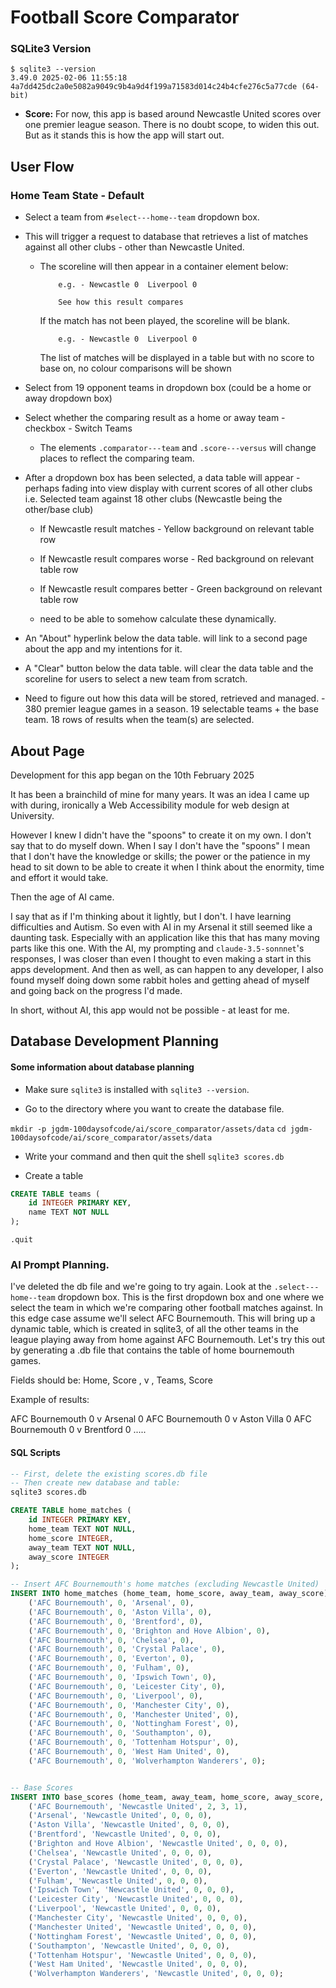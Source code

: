 # Football Score Comparator

### SQLite3 Version

```
$ sqlite3 --version
3.49.0 2025-02-06 11:55:18 4a7dd425dc2a0e5082a9049c9b4a9d4f199a71583d014c24b4cfe276c5a77cde (64-bit)
```


+ **Score:** For now, this app is based around Newcastle United scores over one premier league season.  There is no doubt scope, to widen this out. But as it stands this is how the app will start out.
 

## User Flow

### Home Team State - Default

+ Select a team from `#select---home--team` dropdown box.

+ This will trigger a request to database that retrieves a list of matches against all other clubs - other than Newcastle United.
 
  + The scoreline will then appear in a container element below:  
    ```
        e.g. - Newcastle 0  Liverpool 0
    
        See how this result compares
    ```

    If the match has not been played, the scoreline will be blank.
    
    ```
        e.g. - Newcastle 0  Liverpool 0
    ```

    The list of matches will be displayed in a table but with no score to base on, no colour comparisons will be shown

 
+ Select from 19 opponent teams in dropdown box  (could be a home or away dropdown box)

+ Select whether the comparing result as a home or away team - checkbox - Switch Teams

  + The elements `.comparator---team` and `.score---versus` will change places to reflect the comparing team. 

+ After a dropdown box has been selected, a data table will appear - perhaps fading into view display with current scores of all other clubs i.e. Selected team against 18 other clubs (Newcastle being the other/base club)
	
  + If Newcastle result matches  - Yellow background on relevant table row
  + If Newcastle result compares worse - Red background on relevant table row
  + If Newcastle result compares better - Green background on relevant table row

  + need to be able to somehow calculate these dynamically. 
 
+ An "About" hyperlink below the data table. will link to a second page about the app and my intentions for it.

+ A "Clear" button below the data table. will clear the data table and the scoreline for users to select a new team from scratch. 

+ Need to figure out how this data will be stored, retrieved and managed.  - 380 premier league games in a season. 19 selectable teams + the base team.  18 rows of results when the team(s) are selected.

## About Page

Development for this app began on the 10th February 2025

It has been a brainchild of mine for many years. It was an idea I came up with during, ironically a Web Accessibility module for web design at University.  

However I knew I didn't have the "spoons" to create it on my own. I don't say that to do myself down. When I say I don't have the "spoons" I mean that I don't have the knowledge or skills; the power or the patience in my head to sit down to be able to create it when I think about the enormity, time and effort it would take.

Then the age of AI came.

I say that as if I'm thinking about it lightly, but I don't.  I have learning difficulties and Autism. So even with AI in my Arsenal it still seemed like a daunting task. Especially with an application like this that has many moving parts like this one.  With the AI, my prompting and <code>claude-3.5-sonnnet</code>'s responses, I was closer than even I thought to even making a start in this apps development. And then as well, as can happen to any developer, I also found myself doing down some rabbit holes and getting ahead of myself and going back on the progress I'd made.

In short, without AI, this app would not be possible - at least for me.

## Database Development Planning

#### Some information about database planning

+ Make sure  `sqlite3` is installed with `sqlite3 --version`.

+ Go to the directory where you want to create the database file.

`mkdir -p jgdm-100daysofcode/ai/score_comparator/assets/data`
`cd jgdm-100daysofcode/ai/score_comparator/assets/data`

+ Write your command and then quit the shell
`sqlite3 scores.db`

+ Create a table

```sql
CREATE TABLE teams (
    id INTEGER PRIMARY KEY,
    name TEXT NOT NULL
);
```

`.quit`

### AI Prompt Planning.

I've deleted the db file and we're going to try again.  Look at the `.select---home--team` dropdown box.  This is the first dropdown box and one where we select the team in which we're comparing other football matches against. In this edge case assume we'll select AFC Bournemouth. This will bring up a dynamic table, which is created in sqlite3, of all the other teams in the league playing away from home against AFC Bournemouth.  Let's try this out by generating a .db file that contains the table of home bournemouth games. 

Fields should be:  Home, Score , v , Teams, Score

Example of results: 

AFC Bournemouth 0 v Arsenal 0
AFC Bournemouth 0 v Aston Villa 0
AFC Bournemouth 0 v Brentford 0
.....


#### SQL Scripts

```sql
-- First, delete the existing scores.db file
-- Then create new database and table:
sqlite3 scores.db

CREATE TABLE home_matches (
    id INTEGER PRIMARY KEY,
    home_team TEXT NOT NULL,
    home_score INTEGER,
    away_team TEXT NOT NULL,
    away_score INTEGER
);

-- Insert AFC Bournemouth's home matches (excluding Newcastle United)
INSERT INTO home_matches (home_team, home_score, away_team, away_score) VALUES
    ('AFC Bournemouth', 0, 'Arsenal', 0),
    ('AFC Bournemouth', 0, 'Aston Villa', 0),
    ('AFC Bournemouth', 0, 'Brentford', 0),
    ('AFC Bournemouth', 0, 'Brighton and Hove Albion', 0),
    ('AFC Bournemouth', 0, 'Chelsea', 0),
    ('AFC Bournemouth', 0, 'Crystal Palace', 0),
    ('AFC Bournemouth', 0, 'Everton', 0),
    ('AFC Bournemouth', 0, 'Fulham', 0),
    ('AFC Bournemouth', 0, 'Ipswich Town', 0),
    ('AFC Bournemouth', 0, 'Leicester City', 0),
    ('AFC Bournemouth', 0, 'Liverpool', 0),
    ('AFC Bournemouth', 0, 'Manchester City', 0),
    ('AFC Bournemouth', 0, 'Manchester United', 0),
    ('AFC Bournemouth', 0, 'Nottingham Forest', 0),
    ('AFC Bournemouth', 0, 'Southampton', 0),
    ('AFC Bournemouth', 0, 'Tottenham Hotspur', 0),
    ('AFC Bournemouth', 0, 'West Ham United', 0),
    ('AFC Bournemouth', 0, 'Wolverhampton Wanderers', 0);


-- Base Scores
INSERT INTO base_scores (home_team, away_team, home_score, away_score, played) VALUES
    ('AFC Bournemouth', 'Newcastle United', 2, 3, 1),
    ('Arsenal', 'Newcastle United', 0, 0, 0),
    ('Aston Villa', 'Newcastle United', 0, 0, 0),
    ('Brentford', 'Newcastle United', 0, 0, 0),
    ('Brighton and Hove Albion', 'Newcastle United', 0, 0, 0),
    ('Chelsea', 'Newcastle United', 0, 0, 0),
    ('Crystal Palace', 'Newcastle United', 0, 0, 0),
    ('Everton', 'Newcastle United', 0, 0, 0),
    ('Fulham', 'Newcastle United', 0, 0, 0),
    ('Ipswich Town', 'Newcastle United', 0, 0, 0),
    ('Leicester City', 'Newcastle United', 0, 0, 0),
    ('Liverpool', 'Newcastle United', 0, 0, 0),
    ('Manchester City', 'Newcastle United', 0, 0, 0),
    ('Manchester United', 'Newcastle United', 0, 0, 0),
    ('Nottingham Forest', 'Newcastle United', 0, 0, 0),
    ('Southampton', 'Newcastle United', 0, 0, 0),
    ('Tottenham Hotspur', 'Newcastle United', 0, 0, 0),
    ('West Ham United', 'Newcastle United', 0, 0, 0),
    ('Wolverhampton Wanderers', 'Newcastle United', 0, 0, 0);   

```